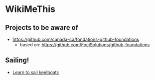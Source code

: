 # WikiMeThis

## Projects to be aware of
* https://github.com/canada-ca/fondations-github-foundations
    * based on: https://github.com/FociSolutions/github-foundations

## Sailing!
* [Learn to sail keelboats](https://advantageboating.com/home-2/training-centre/learn-to-cruise/basic-cruising/)
